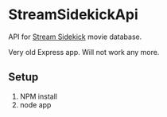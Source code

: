 # StreamSidekickApi
API for [Stream Sidekick](http://streamsidekick.com) movie database.

Very old Express app. Will not work any more.

## Setup

1. NPM install
2. node app
